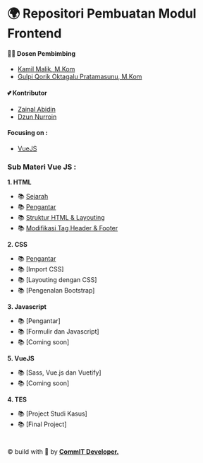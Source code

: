 # 🌍 Repositori Pembuatan Modul Frontend

#### 🕵️‍♀️ Dosen Pembimbing

- [Kamil Malik, M.Kom](https://t.me/kamilmaliki)
- [Gulpi Qorik Oktagalu Pratamasunu, M.Kom](https://t.me/pratamasunu)

#### 💕 Kontributor

- [Zainal Abidin](https://t.me/zaiinhs)
- [Dzun Nurroin](https://t.me/dzun_nn)

#### Focusing on :

- [VueJS](https://vuejs.org/)

### Sub Materi Vue JS :

**1. HTML**

- 📚 [Sejarah](html/sejarah.md)
- 📚 [Pengantar](html/pengantar.md)
- 📚 [Struktur HTML & Layouting](html/struktur-HTML.md)
- 📚 [Modifikasi Tag Header & Footer](html/modifikasi-tag-header-dan-footer.md)

**2. CSS**

- 📚 [Pengantar](css/pengantar.md)
- 📚 [Import CSS]
- 📚 [Layouting dengan CSS]
- 📚 [Pengenalan Bootstrap]

**3. Javascript**

- 📚 [Pengantar]
- 📚 [Formulir dan Javascript]
- 📚 [Coming soon]

**5. VueJS**

- 📚 [Sass, Vue.js dan Vuetify]
- 📚 [Coming soon]

**4. TES**

- 📚 [Project Studi Kasus]
- 📚 [Final Project]

#

&copy; build with 💝 by <a href="https://github.com/commitunuja"><b>CommIT Developer.</b></a>
